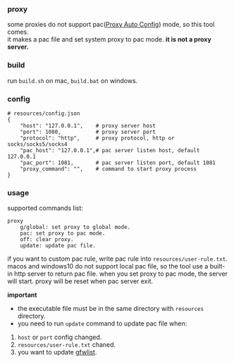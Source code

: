 
### proxy

some proxies do not support pac([Proxy Auto Config](https://en.wikipedia.org/wiki/Proxy_auto-config)) mode, so this tool comes.    
it makes a pac file and set system proxy to pac mode. **it is not a proxy server.**

### build

run `build.sh` on mac, `build.bat` on windows.

### config

```
# resources/config.json
{
    "host": "127.0.0.1",    # proxy server host
    "port": 1080,           # proxy server port
    "protocol": "http",     # proxy protocol, http or socks/socks5/socks4
    "pac_host": "127.0.0.1",# pac server listen host, default 127.0.0.1
    "pac_port": 1081,       # pac server listen port, default 1081
    "proxy_command": "",    # command to start proxy process
}
```

### usage

supported commands list:
```
proxy
    g/global: set proxy to global mode.
    pac: set proxy to pac mode.
    off: clear proxy.
    update: update pac file.
```

if you want to custom pac rule, write pac rule into `resources/user-rule.txt`.  
macos and windows10 do not support local pac file, so the tool use a built-in http server to return pac file. when you set proxy to pac mode, the server will start. proxy will be reset when pac server exit.

**important** 
- the executable file must be in the same directory with `resources` directory.  
- you need to run `update` command to update pac file when:
1. `host` or `port` config changed.
2. `resources/user-rule.txt` chaned.
3. you want to update [gfwlist](https://github.com/gfwlist/gfwlist).

  